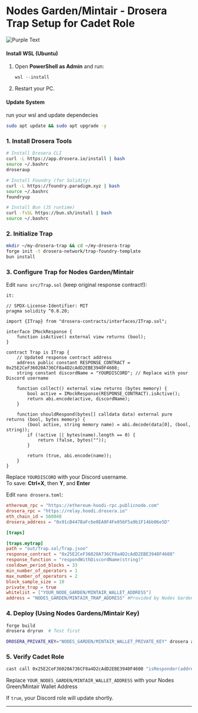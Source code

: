 
# **Nodes Garden/Mintair - Drosera Trap Setup for Cadet Role**  

![Purple Text](https://img.shields.io/badge/This_method_also_works_for_Mintair_users-purple?style=for-the-badge&color=800080)

#### **Install WSL (Ubuntu)**
1. Open **PowerShell as Admin** and run:
   ```powershell
   wsl --install
   ```
2. Restart your PC.

#### **Update System**

run your wsl and update dependecies
```bash
sudo apt update && sudo apt upgrade -y
```

### **1. Install Drosera Tools**  
```sh
# Install Drosera CLI  
curl -L https://app.drosera.io/install | bash  
source ~/.bashrc  
droseraup  

# Install Foundry (for Solidity)  
curl -L https://foundry.paradigm.xyz | bash  
source ~/.bashrc  
foundryup  

# Install Bun (JS runtime)  
curl -fsSL https://bun.sh/install | bash  
source ~/.bashrc  
```  

### **2. Initialize Trap**  
```sh
mkdir ~/my-drosera-trap && cd ~/my-drosera-trap
forge init -t drosera-network/trap-foundry-template  
bun install  
```  

### **3. Configure Trap for Nodes Garden/Mintair**  
Edit `nano src/Trap.sol` (keep original response contract!):  
```solidity
it:

// SPDX-License-Identifier: MIT
pragma solidity ^0.8.20;

import {ITrap} from "drosera-contracts/interfaces/ITrap.sol";

interface IMockResponse {
    function isActive() external view returns (bool);
}

contract Trap is ITrap {
    // Updated response contract address
    address public constant RESPONSE_CONTRACT = 0x25E2CeF36020A736CF8a4D2cAdD2EBE3940F4608;
    string constant discordName = "YOURDISCORD"; // Replace with your Discord username

    function collect() external view returns (bytes memory) {
        bool active = IMockResponse(RESPONSE_CONTRACT).isActive();
        return abi.encode(active, discordName);
    }

    function shouldRespond(bytes[] calldata data) external pure returns (bool, bytes memory) {
        (bool active, string memory name) = abi.decode(data[0], (bool, string));
        if (!active || bytes(name).length == 0) {
            return (false, bytes(""));
        }

        return (true, abi.encode(name));
    }
}
```
Replace `YOURDISCORD` with your Discord username.  
To save: **Ctrl+X**, then **Y**, and **Enter**


Edit `nano drosera.toml`:  
```toml
ethereum_rpc = "https://ethereum-hoodi-rpc.publicnode.com"
drosera_rpc = "https://relay.hoodi.drosera.io"
eth_chain_id = 560048
drosera_address = "0x91cB447BaFc6e0EA0F4Fe056F5a9b1F14bb06e5D"

[traps]

[traps.mytrap]
path = "out/Trap.sol/Trap.json"
response_contract = "0x25E2CeF36020A736CF8a4D2cAdD2EBE3940F4608"
response_function = "respondWithDiscordName(string)"
cooldown_period_blocks = 33
min_number_of_operators = 1
max_number_of_operators = 2
block_sample_size = 10
private_trap = true
whitelist = ["YOUR_NODE_GARDEN/MINTAIR_WALLET_ADDRESS"]
address = "NODES_GARDEN/MINTAIR_TRAP_ADDRESS" #Provided by Nodes Garden/Mintair check dashboard
```  

### **4. Deploy (Using Nodes Gardens/Mintair Key)**  
```sh
forge build  
drosera dryrun  # Test first  
```
```sh
DROSERA_PRIVATE_KEY="NODES_GARDEN/MINTAIR_WALLET_PRIVATE_KEY" drosera apply  
```

### **5. Verify Cadet Role**  
```sh
cast call 0x25E2CeF36020A736CF8a4D2cAdD2EBE3940F4608 "isResponder(address)(bool)" YOUR_NODE_GARDEN/MINTAIR_WALLET_ADDRESS --rpc-url https://ethereum-hoodi-rpc.publicnode.com  
```
Replace `YOUR_NODES_GARDEN/MINTAIR_WALLET_ADDRESS` with your Nodes Green/Mintair Wallet Address

If `true`, your Discord role will update shortly.  

---

